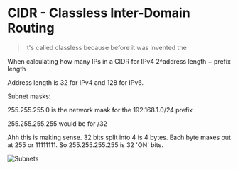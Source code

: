 # CIDR  - Classless Inter-Domain Routing 

> It's called classless because before it was invented the 

When calculating how many IPs in a CIDR for IPv4
2^address length − prefix length

Address length is 32 for IPv4 and 128 for IPv6.

Subnet masks:

255.255.255.0 is the network mask for the 192.168.1.0/24 prefix

255.255.255.255 would be for /32

Ahh this is making sense. 32 bits split into 4 is 4 bytes.  Each byte maxes out
at 255 or 11111111. So 255.255.255.255 is 32 'ON' bits.

![Subnets](./subnets.png)
